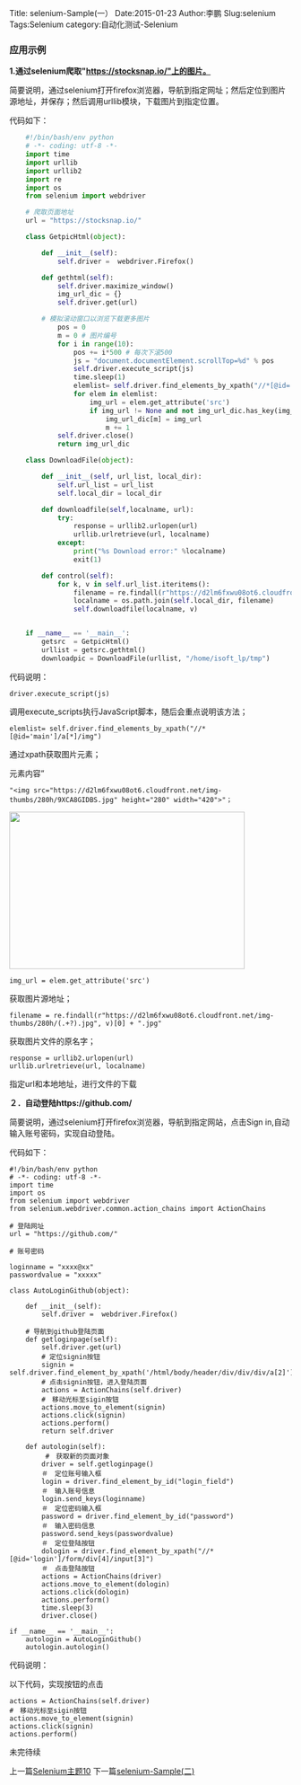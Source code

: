 Title: selenium-Sample(一）
Date:2015-01-23
Author:李鹏
Slug:selenium
Tags:Selenium
category:自动化测试-Selenium

### 应用示例

**1.通过selenium爬取"https://stocksnap.io/"上的图片。**

简要说明，通过selenium打开firefox浏览器，导航到指定网址；然后定位到图片源地址，并保存；然后调用urllib模块，下载图片到指定位置。

代码如下：
```python
    #!/bin/bash/env python
    # -*- coding: utf-8 -*-
    import time
    import urllib
    import urllib2
    import re
    import os
    from selenium import webdriver

    # 爬取页面地址  
    url = "https://stocksnap.io/"

    class GetpicHtml(object):

        def __init__(self):
            self.driver =  webdriver.Firefox()

        def gethtml(self):
            self.driver.maximize_window()
            img_url_dic = {}
            self.driver.get(url)

        # 模拟滚动窗口以浏览下载更多图片  
            pos = 0
            m = 0 # 图片编号  
            for i in range(10):
                pos += i*500 # 每次下滚500  
                js = "document.documentElement.scrollTop=%d" % pos
                self.driver.execute_script(js)
                time.sleep(1)
                elemlist= self.driver.find_elements_by_xpath("//*[@id='main']/a[*]/img")
                for elem in elemlist:
                    img_url = elem.get_attribute('src')
                    if img_url != None and not img_url_dic.has_key(img_url):                
                        img_url_dic[m] = img_url
                        m += 1
            self.driver.close()
            return img_url_dic

    class DownloadFile(object):

        def __init__(self, url_list, local_dir):
            self.url_list = url_list
            self.local_dir = local_dir

        def downloadfile(self,localname, url):
            try:
                response = urllib2.urlopen(url)
                urllib.urlretrieve(url, localname)
            except:
                print("%s Download error:" %localname)
                exit(1)

        def control(self):
            for k, v in self.url_list.iteritems():
                filename = re.findall(r"https://d2lm6fxwu08ot6.cloudfront.net/img-thumbs/280h/(.+?).jpg", v)[0] + ".jpg"
                localname = os.path.join(self.local_dir, filename)
                self.downloadfile(localname, v)


    if __name__ == '__main__':
        getsrc  = GetpicHtml()
        urllist = getsrc.gethtml()
        downloadpic = DownloadFile(urllist, "/home/isoft_lp/tmp")

```
代码说明：

    driver.execute_script(js)

调用execute_scripts执行JavaScript脚本，随后会重点说明该方法；

    elemlist= self.driver.find_elements_by_xpath("//*[@id='main']/a[*]/img")

通过xpath获取图片元素；

元素内容”

    "<img src="https://d2lm6fxwu08ot6.cloudfront.net/img-thumbs/280h/9XCA8GIDBS.jpg" height="280" width="420">"；
<img src="https://d2lm6fxwu08ot6.cloudfront.net/img-thumbs/280h/9XCA8GIDBS.jpg" height="280" width="420">

    img_url = elem.get_attribute('src')

获取图片源地址；

    filename = re.findall(r"https://d2lm6fxwu08ot6.cloudfront.net/img-thumbs/280h/(.+?).jpg", v)[0] + ".jpg"

获取图片文件的原名字；

    response = urllib2.urlopen(url)
    urllib.urlretrieve(url, localname)

指定url和本地地址，进行文件的下载

**２．自动登陆https://github.com/**

简要说明，通过selenium打开firefox浏览器，导航到指定网站，点击Sign in,自动输入账号密码，实现自动登陆。

代码如下：

    #!/bin/bash/env python
    # -*- coding: utf-8 -*-
    import time
    import os
    from selenium import webdriver
    from selenium.webdriver.common.action_chains import ActionChains

    # 登陆网址
    url = "https://github.com/"

    # 账号密码

    loginname = "xxxx@xx"
    passwordvalue = "xxxxx"

    class AutoLoginGithub(object):

        def __init__(self):
            self.driver =  webdriver.Firefox()

        # 导航到github登陆页面
        def getloginpage(self):
            self.driver.get(url)
            # 定位signin按钮
            signin = self.driver.find_element_by_xpath('/html/body/header/div/div/div/a[2]')
            # 点击signin按钮，进入登陆页面
            actions = ActionChains(self.driver)
            #　移动光标至sigin按钮 
            actions.move_to_element(signin)
            actions.click(signin)
            actions.perform()
            return self.driver

        def autologin(self):
        　　　#　获取新的页面对象
            driver = self.getloginpage()
            ＃　定位账号输入框
            login = driver.find_element_by_id("login_field")
            ＃　输入账号信息
            login.send_keys(loginname)
            ＃　定位密码输入框
            password = driver.find_element_by_id("password")
            ＃　输入密码信息
            password.send_keys(passwordvalue)
            ＃　定位登陆按钮
            dologin = driver.find_element_by_xpath("//*[@id='login']/form/div[4]/input[3]")
            ＃　点击登陆按钮
            actions = ActionChains(driver)
            actions.move_to_element(dologin)
            actions.click(dologin)
            actions.perform()
            time.sleep(3)
            driver.close()
            
    if __name__ == '__main__':
        autologin = AutoLoginGithub()
        autologin.autologin()


代码说明：

以下代码，实现按钮的点击

    actions = ActionChains(self.driver)
    #　移动光标至sigin按钮 
    actions.move_to_element(signin)
    actions.click(signin)
    actions.perform()

未完待续

上一篇[Selenium主题10](https://king32783784.github.io/2015/01/22/selenium/)
下一篇[selenium-Sample(二)](https://king32783784.github.io/2015/01/24/selenium/)
 
